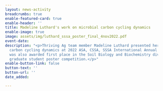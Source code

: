 ```yaml
---
layout: news-activity
breadcrumbs: true
enable-featured-card: true
enable-header: ''
title: Madeline Luthard's work on microbial carbon cycling dynamics
enable-image: true
image: assets/img/luthard_sssa_poster_final_4nov2022.pdf
event-date: 
description: "<p>Thriving Ag team member Madeline Luthard presented her work on microbial
  carbon cycling dynamics at 2022 ASA, CSSA, SSSA International Annual Meeting. She
  was also awarded first place in the Soil Biology and Biochemistry division for the
  graduate student poster competition.</p>"
enable-button-link: false
button-text: ''
button-url: ''
date_added: 

---
```

